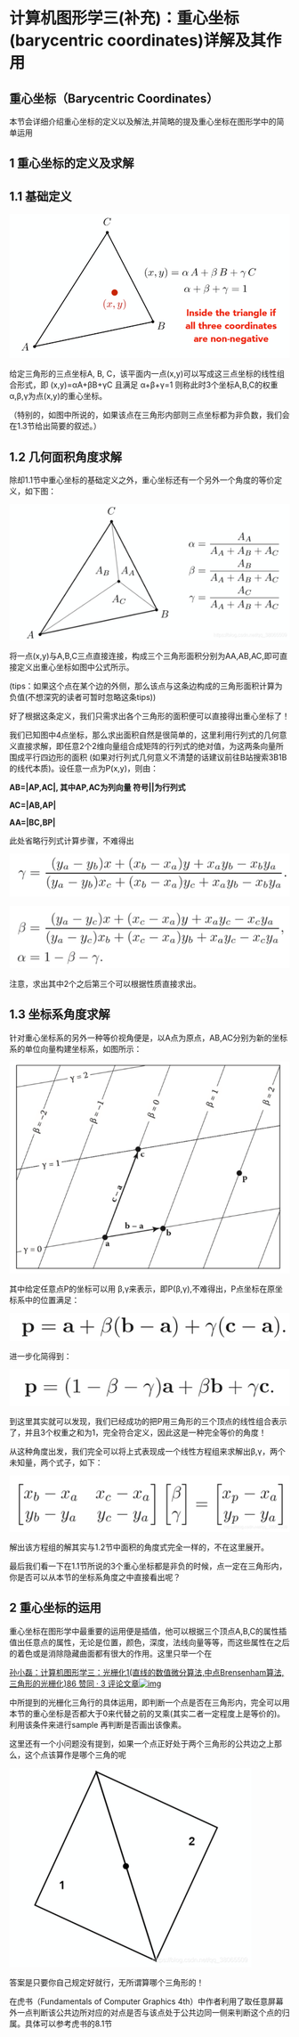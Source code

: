 # 计算机图形学三(补充)：重心坐标(barycentric coordinates)详解及其作用

## **重心坐标（Barycentric Coordinates）**

本节会详细介绍重心坐标的定义以及解法,并简略的提及重心坐标在图形学中的简单运用

## **1 重心坐标的定义及求解**

## **1.1 基础定义**

![img](.\img\3-1-1.png)

给定三角形的三点坐标A, B, C，该平面内一点(x,y)可以写成这三点坐标的线性组合形式，即 (x,y)=αA+βB+γC 且满足 α+β+γ=1 则称此时3个坐标A,B,C的权重α,β,γ为点(x,y)的重心坐标。

（特别的，如图中所说的，如果该点在三角形内部则三点坐标都为非负数，我们会在1.3节给出简要的叙述。）

## **1.2 几何面积角度求解**

除却1.1节中重心坐标的基础定义之外，重心坐标还有一个另外一个角度的等价定义，如下图：



![img](.\img\3-1-2.png)

将一点(x,y)与A,B,C三点直接连接，构成三个三角形面积分别为AA,AB,AC,即可直接定义出重心坐标如图中公式所示。

(tips：如果这个点在某个边的外侧，那么该点与这条边构成的三角形面积计算为负值(不想深究的读者可暂时忽略这条tips))

好了根据这条定义，我们只需求出各个三角形的面积便可以直接得出重心坐标了！

我们已知图中4点坐标，那么求出面积自然是很简单的，这里利用行列式的几何意义直接求解，即任意2个2维向量组合成矩阵的行列式的绝对值，为这两条向量所围成平行四边形的面积 (如果对行列式几何意义不清楚的话建议前往B站搜索3B1B的线代本质)。设任意一点为P(x,y)，则由：

**AB=|AP,AC|, 其中AP,AC为列向量 符号||为行列式**

**AC=|AB,AP|**

**AA=|BC,BP|**

此处省略行列式计算步骤，不难得出

![img](.\img\3-1-3.png)

![img](.\img\3-1-4.png)



注意，求出其中2个之后第三个可以根据性质直接求出。

## **1.3 坐标系角度求解**

针对重心坐标系的另外一种等价视角便是，以A点为原点，AB,AC分别为新的坐标系的单位向量构建坐标系，如图所示：

![img](.\img\3-1-5.png)



其中给定任意点P的坐标可以用 β,γ来表示，即P(β,γ),不难得出，P点坐标在原坐标系中的位置满足：

![img](.\img\3-1-6.png)

进一步化简得到：

![img](.\img\3-1-7.png)

到这里其实就可以发现，我们已经成功的把P用三角形的三个顶点的线性组合表示了，并且3个权重之和为1，完全符合定义，因此这是一种完全等价的角度！

从这种角度出发，我们完全可以将上式表现成一个线性方程组来求解出β,γ，两个未知量，两个式子，如下：

![img](.\img\3-1-8.png)

解出该方程组的解其实与1.2节中面积的角度式完全一样的，不在这里展开。

最后我们看一下在1.1节所说的3个重心坐标都是非负的时候，点一定在三角形内，你是否可以从本节的坐标系角度之中直接看出呢？

## **2 重心坐标的运用**

重心坐标在图形学中最重要的运用便是插值，他可以根据三个顶点A,B,C的属性插值出任意点的属性，无论是位置，颜色，深度，法线向量等等，而这些属性在之后的着色或是消除隐藏曲面都有很大的作用。这里只举一个在

[孙小磊：计算机图形学三：光栅化1(直线的数值微分算法,中点Brensenham算法, 三角形的光栅化)86 赞同 · 3 评论文章![img](https://pic1.zhimg.com/v2-a14b3904ebc15a123fc2142a3fb6f018_180x120.jpg)](https://zhuanlan.zhihu.com/p/144330664)

中所提到的光栅化三角行的具体运用，即判断一个点是否在三角形内，完全可以用本节的重心坐标是否都大于0来代替之前的叉乘(其实二者一定程度上是等价的)。利用该条件来进行sample 再判断是否画出该像素。

这里还有一个小问题没有提到，如果一个点正好处于两个三角形的公共边之上那么，这个点该算作是哪个三角的呢

![img](.\img\3-1-9.png)

答案是只要你自己规定好就行，无所谓算哪个三角形的！

在虎书（Fundamentals of Computer Graphics 4th）中作者利用了取任意屏幕外一点判断该公共边所对应的对点是否与该点处于公共边同一侧来判断这个点的归属。具体可以参考虎书的8.1节